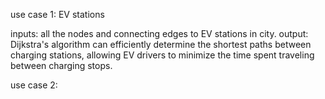 use case 1: EV stations

inputs: all the nodes and connecting edges to EV stations in city.
output: Dijkstra's algorithm can efficiently determine the shortest paths between charging stations, 
        allowing EV drivers to minimize the time spent traveling between charging stops.

use case 2: 
